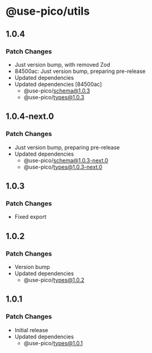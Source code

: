 # @use-pico/utils

## 1.0.4

### Patch Changes

- Just version bump, with removed Zod
- 84500ac: Just version bump, preparing pre-release
- Updated dependencies
- Updated dependencies [84500ac]
    - @use-pico/schema@1.0.3
    - @use-pico/types@1.0.3

## 1.0.4-next.0

### Patch Changes

- Just version bump, preparing pre-release
- Updated dependencies
    - @use-pico/schema@1.0.3-next.0
    - @use-pico/types@1.0.3-next.0

## 1.0.3

### Patch Changes

- Fixed export

## 1.0.2

### Patch Changes

- Version bump
- Updated dependencies
    - @use-pico/types@1.0.2

## 1.0.1

### Patch Changes

- Initial release
- Updated dependencies
    - @use-pico/types@1.0.1
